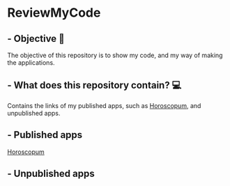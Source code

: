 # ReviewMyCode

## - Objective 🧠

The objective of this repository is to show my code, and my way of making the applications.

## - What does this repository contain? 💻

Contains the links of my published apps, such as [Horoscopum](https://play.google.com/store/apps/details?id=com.bitbiird.horoscopum), and unpublished apps.

## - Published apps

[Horoscopum](https://github.com/jarg-147/HoroscopumCodeReview)

## - Unpublished apps
